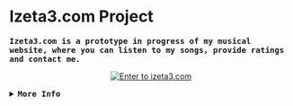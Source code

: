 # Izeta3.com Project

<samp>
  <b>
    Izeta3.com is a prototype in progress of my musical website, where you can listen to my songs, provide ratings and contact me.
  </b>
</samp>

<p align="center">
  <a href="https://izaann3.github.io">
    <img src="https://img.shields.io/badge/Enter%20the%20Website-FFFFFF?style=for-the-badge&logo=web&logoColor=black" alt="Enter to izeta3.com">
  </a>
</p>

<details>
<summary>
  <samp>
    <b>More Info</b>
  </samp>
</summary>
  
  ```python
# Copyright (c) 2024 Izeta3 . All rights reserved.
  ```

</details>
